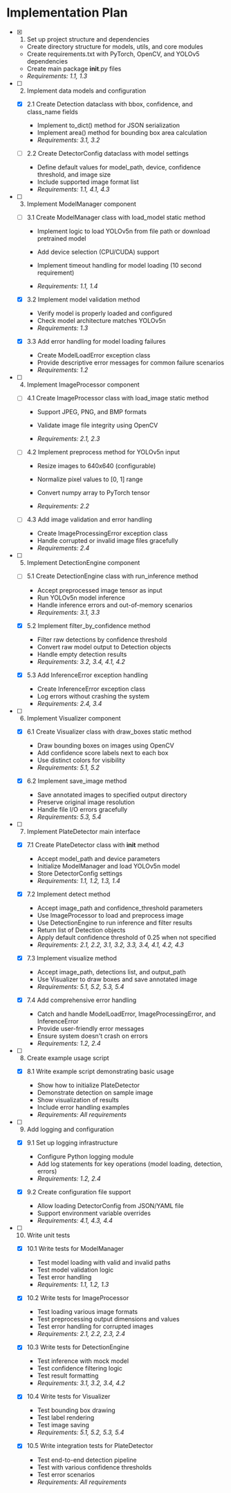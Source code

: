 # Implementation Plan

- [x] 1. Set up project structure and dependencies


  - Create directory structure for models, utils, and core modules
  - Create requirements.txt with PyTorch, OpenCV, and YOLOv5 dependencies
  - Create main package __init__.py files
  - _Requirements: 1.1, 1.3_

- [ ] 2. Implement data models and configuration
  - [x] 2.1 Create Detection dataclass with bbox, confidence, and class_name fields


    - Implement to_dict() method for JSON serialization
    - Implement area() method for bounding box area calculation
    - _Requirements: 3.1, 3.2_
  

  - [ ] 2.2 Create DetectorConfig dataclass with model settings
    - Define default values for model_path, device, confidence threshold, and image size
    - Include supported image format list
    - _Requirements: 1.1, 4.1, 4.3_



- [ ] 3. Implement ModelManager component
  - [ ] 3.1 Create ModelManager class with load_model static method
    - Implement logic to load YOLOv5n from file path or download pretrained model
    - Add device selection (CPU/CUDA) support

    - Implement timeout handling for model loading (10 second requirement)
    - _Requirements: 1.1, 1.4_
  
  - [x] 3.2 Implement model validation method

    - Verify model is properly loaded and configured
    - Check model architecture matches YOLOv5n
    - _Requirements: 1.3_
  
  - [x] 3.3 Add error handling for model loading failures


    - Create ModelLoadError exception class
    - Provide descriptive error messages for common failure scenarios
    - _Requirements: 1.2_


- [ ] 4. Implement ImageProcessor component
  - [ ] 4.1 Create ImageProcessor class with load_image static method
    - Support JPEG, PNG, and BMP formats
    - Validate image file integrity using OpenCV

    - _Requirements: 2.1, 2.3_
  
  - [ ] 4.2 Implement preprocess method for YOLOv5n input
    - Resize images to 640x640 (configurable)
    - Normalize pixel values to [0, 1] range


    - Convert numpy array to PyTorch tensor
    - _Requirements: 2.2_
  
  - [ ] 4.3 Add image validation and error handling
    - Create ImageProcessingError exception class
    - Handle corrupted or invalid image files gracefully
    - _Requirements: 2.4_

- [ ] 5. Implement DetectionEngine component
  - [ ] 5.1 Create DetectionEngine class with run_inference method
    - Accept preprocessed image tensor as input
    - Run YOLOv5n model inference
    - Handle inference errors and out-of-memory scenarios
    - _Requirements: 3.1, 3.3_
  
  - [x] 5.2 Implement filter_by_confidence method

    - Filter raw detections by confidence threshold
    - Convert raw model output to Detection objects
    - Handle empty detection results
    - _Requirements: 3.2, 3.4, 4.1, 4.2_
  
  - [x] 5.3 Add InferenceError exception handling

    - Create InferenceError exception class
    - Log errors without crashing the system
    - _Requirements: 2.4, 3.4_

- [ ] 6. Implement Visualizer component
  - [x] 6.1 Create Visualizer class with draw_boxes static method


    - Draw bounding boxes on images using OpenCV
    - Add confidence score labels next to each box
    - Use distinct colors for visibility
    - _Requirements: 5.1, 5.2_
  
  - [x] 6.2 Implement save_image method

    - Save annotated images to specified output directory
    - Preserve original image resolution
    - Handle file I/O errors gracefully
    - _Requirements: 5.3, 5.4_

- [ ] 7. Implement PlateDetector main interface
  - [x] 7.1 Create PlateDetector class with __init__ method


    - Accept model_path and device parameters
    - Initialize ModelManager and load YOLOv5n model
    - Store DetectorConfig settings
    - _Requirements: 1.1, 1.2, 1.3, 1.4_
  
  - [x] 7.2 Implement detect method

    - Accept image_path and confidence_threshold parameters
    - Use ImageProcessor to load and preprocess image
    - Use DetectionEngine to run inference and filter results
    - Return list of Detection objects
    - Apply default confidence threshold of 0.25 when not specified
    - _Requirements: 2.1, 2.2, 3.1, 3.2, 3.3, 3.4, 4.1, 4.2, 4.3_
  
  - [x] 7.3 Implement visualize method

    - Accept image_path, detections list, and output_path
    - Use Visualizer to draw boxes and save annotated image
    - _Requirements: 5.1, 5.2, 5.3, 5.4_
  
  - [x] 7.4 Add comprehensive error handling

    - Catch and handle ModelLoadError, ImageProcessingError, and InferenceError
    - Provide user-friendly error messages
    - Ensure system doesn't crash on errors
    - _Requirements: 1.2, 2.4_

- [ ] 8. Create example usage script
  - [x] 8.1 Write example script demonstrating basic usage


    - Show how to initialize PlateDetector
    - Demonstrate detection on sample image
    - Show visualization of results
    - Include error handling examples
    - _Requirements: All requirements_

- [ ] 9. Add logging and configuration
  - [x] 9.1 Set up logging infrastructure


    - Configure Python logging module
    - Add log statements for key operations (model loading, detection, errors)
    - _Requirements: 1.2, 2.4_
  
  - [x] 9.2 Create configuration file support


    - Allow loading DetectorConfig from JSON/YAML file
    - Support environment variable overrides
    - _Requirements: 4.1, 4.3, 4.4_

- [ ] 10. Write unit tests
  - [x] 10.1 Write tests for ModelManager


    - Test model loading with valid and invalid paths
    - Test model validation logic
    - Test error handling
    - _Requirements: 1.1, 1.2, 1.3_
  
  - [x] 10.2 Write tests for ImageProcessor


    - Test loading various image formats
    - Test preprocessing output dimensions and values
    - Test error handling for corrupted images
    - _Requirements: 2.1, 2.2, 2.3, 2.4_
  
  - [x] 10.3 Write tests for DetectionEngine


    - Test inference with mock model
    - Test confidence filtering logic
    - Test result formatting
    - _Requirements: 3.1, 3.2, 3.4, 4.2_
  
  - [x] 10.4 Write tests for Visualizer


    - Test bounding box drawing
    - Test label rendering
    - Test image saving
    - _Requirements: 5.1, 5.2, 5.3, 5.4_
  
  - [x] 10.5 Write integration tests for PlateDetector



    - Test end-to-end detection pipeline
    - Test with various confidence thresholds
    - Test error scenarios
    - _Requirements: All requirements_
